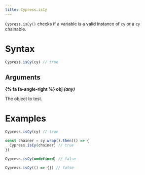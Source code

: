 ```yaml
---
title: Cypress.isCy
---
```


`Cypress.isCy()` checks if a variable is a valid instance of `cy` or a `cy` chainable.

# Syntax

```javascript
Cypress.isCy(cy) // true
```

## Arguments

**{% fa fa-angle-right %} obj** ***(any)***

The object to test.

# Examples

```javascript
Cypress.isCy(cy) // true

const chainer = cy.wrap().then(() => {
  Cypress.isCy(chainer) // true
})

Cypress.isCy(undefined) // false

Cypress.isCy(() => {}) // false
```
